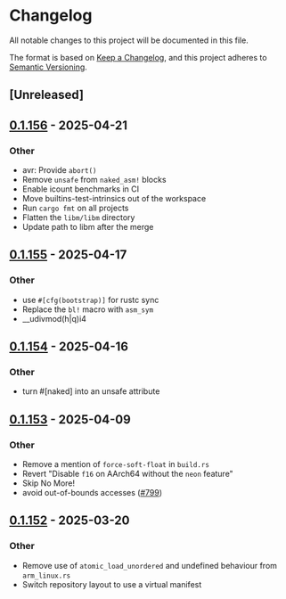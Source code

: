 # Changelog

All notable changes to this project will be documented in this file.

The format is based on [Keep a Changelog](https://keepachangelog.com/en/1.0.0/),
and this project adheres to [Semantic Versioning](https://semver.org/spec/v2.0.0.html).

## [Unreleased]

## [0.1.156](https://github.com/rust-lang/compiler-builtins/compare/compiler_builtins-v0.1.155...compiler_builtins-v0.1.156) - 2025-04-21

### Other

- avr: Provide `abort()`
- Remove `unsafe` from `naked_asm!` blocks
- Enable icount benchmarks in CI
- Move builtins-test-intrinsics out of the workspace
- Run `cargo fmt` on all projects
- Flatten the `libm/libm` directory
- Update path to libm after the merge

## [0.1.155](https://github.com/rust-lang/compiler-builtins/compare/compiler_builtins-v0.1.154...compiler_builtins-v0.1.155) - 2025-04-17

### Other

- use `#[cfg(bootstrap)]` for rustc sync
- Replace the `bl!` macro with `asm_sym`
- __udivmod(h|q)i4

## [0.1.154](https://github.com/rust-lang/compiler-builtins/compare/compiler_builtins-v0.1.153...compiler_builtins-v0.1.154) - 2025-04-16

### Other

- turn #[naked] into an unsafe attribute

## [0.1.153](https://github.com/rust-lang/compiler-builtins/compare/compiler_builtins-v0.1.152...compiler_builtins-v0.1.153) - 2025-04-09

### Other

- Remove a mention of `force-soft-float` in `build.rs`
- Revert "Disable `f16` on AArch64 without the `neon` feature"
- Skip No More!
- avoid out-of-bounds accesses ([#799](https://github.com/rust-lang/compiler-builtins/pull/799))

## [0.1.152](https://github.com/rust-lang/compiler-builtins/compare/compiler_builtins-v0.1.151...compiler_builtins-v0.1.152) - 2025-03-20

### Other

- Remove use of `atomic_load_unordered` and undefined behaviour from `arm_linux.rs`
- Switch repository layout to use a virtual manifest
